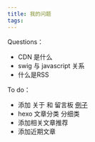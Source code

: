 ```yaml
---
title: 我的问题
tags:
---
```


Questions：
+ CDN 是什么
+ swig 与 javascript 关系
+ 什么是RSS

To do：
+ 添加 关于 和 留言板 [例子](https://www.zhyong.cn/about/)
+ hexo 文章分类 分细类
+ 添加相关文章推荐
+ 添加近期文章